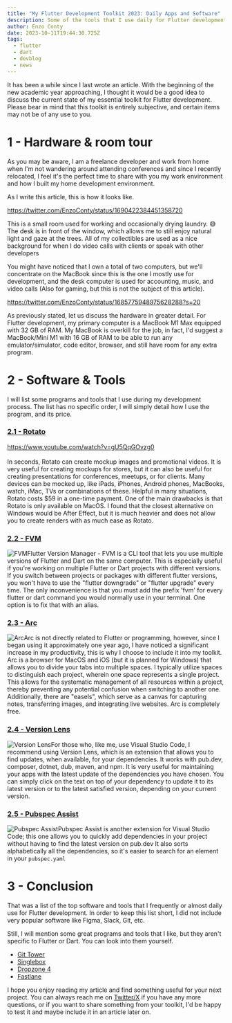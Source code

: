 ```yaml
---
title: "My Flutter Development Toolkit 2023: Daily Apps and Software"
description: Some of the tools that I use daily for Flutter development in 2023.
author: Enzo Conty
date: 2023-10-11T19:44:30.725Z
tags:
  - flutter
  - dart
  - devblog
  - news
---
```

It has been a while since I last wrote an article.
With the beginning of the new academic year approaching, I thought it would be a good idea to discuss the current state of my essential toolkit for Flutter development.
Please bear in mind that this toolkit is entirely subjective, and certain items may not be of any use to you.

# 1 - Hardware & room tour

As you may be aware, I am a freelance developer and work from home when I'm not wandering around attending conferences and since I recently relocated, I feel it's the perfect time to share with you my work environment and how I built my home development environment.

As I write this article, this is how it looks like.

<https://twitter.com/EnzoConty/status/1690422384451358720>

This is a small room used for working and occasionally drying laundry. 😅
The desk is in front of the window, which allows me to still enjoy natural light and gaze at the trees. All of my collectibles are used as a nice background for when I do video calls with clients or speak with other developers

You might have noticed that I own a total of two computers, but we'll concentrate on the MacBook since this is the one I mostly use for development, and the desk computer is used for accounting, music, and video calls (Also for gaming, but this is not the subject of this article).

<https://twitter.com/EnzoConty/status/1685775948975628288?s=20>

As previously stated, let us discuss the hardware in greater detail. For Flutter development, my primary computer is a MacBook M1 Max equipped with 32 GB of RAM. My MacBook is overkill for the job, in fact, I'd suggest a MacBook/Mini M1 with 16 GB of RAM to be able to run any emulator/simulator, code editor, browser, and still have room for any extra program.

# 2 - Software & Tools

I will list some programs and tools that I use during my development process. The list has no specific order, I will simply detail how I use the program, and its price.

### [2.1 - Rotato](https://rotato.app/)

<https://www.youtube.com/watch?v=gU5QqGOvzg0>\
\
In seconds, Rotato can create mockup images and promotional videos. It is very useful for creating mockups for stores, but it can also be useful for creating presentations for conferences, meetups, or for clients.
Many devices can be mocked up, like iPads, iPhones, Android phones, MacBooks, watch, iMac, TVs or combinations of these. Helpful in many situations, Rotato costs $59 in a one-time payment.
One of the main drawbacks is that Rotato is only available on MacOS.
I found that the closest alternative on Windows would be After Effect, but it is much heavier and does not allow you to create renders with as much ease as Rotato.

### [2.2 - FVM](https://fvm.app/)

![FVM](https://dev-to-uploads.s3.amazonaws.com/uploads/articles/3pwfnvse6z9nkn7q1uyt.png)Flutter Version Manager - FVM is a CLI tool that lets you use multiple versions of Flutter and Dart on the same computer. This is especially useful if you're working on multiple Flutter or Dart projects with different versions. If you switch between projects or packages with different flutter versions, you won't have to use the "flutter downgrade" or "flutter upgrade" every time.
The only inconvenience is that you must add the prefix 'fvm' for every flutter or dart command you would normally use in your terminal. One option is to fix that with an alias.

### [2.3 - Arc](https://arc.net/)

![Arc](https://dev-to-uploads.s3.amazonaws.com/uploads/articles/mzspzywbo26gunur34fu.gif)Arc is not directly related to Flutter or programming, however, since I began using it approximately one year ago, I have noticed a significant increase in my productivity, this is why I choose to include it into my toolkit.
Arc is a browser for MacOS and iOS (but it is planned for Windows) that allows you to divide your tabs into multiple spaces. I typically utilize spaces to distinguish each project, wherein one space represents a single project. This allows for the systematic management of all resources within a project, thereby preventing any potential confusion when switching to another one. Additionally, there are "easels", which serve as a canvas for capturing notes, transferring images, and integrating live websites. Arc is completely free.

### [2.4 - Version Lens](https://marketplace.visualstudio.com/items?itemName=pflannery.vscode-versionlens)

![Version Lens](https://dev-to-uploads.s3.amazonaws.com/uploads/articles/smvtb3vgd86h8ws4lqhg.png)For those who, like me, use Visual Studio Code, I recommend using Version Lens, which is an extension that allows you to find updates, when available, for your dependencies. It works with pub.dev, composer, dotnet, dub, maven, and npm.
It is very useful for maintaining your apps with the latest update of the dependencies you have chosen. You can simply click on the text on top of your dependency to update it to its latest version or to the latest satisfied version, depending on your current version.

### [2.5 - Pubspec Assist](https://marketplace.visualstudio.com/items?itemName=jeroen-meijer.pubspec-assist)

![Pubspec Assist](https://dev-to-uploads.s3.amazonaws.com/uploads/articles/si8hr703zwuk83zxcv2y.gif)Pubspec Assist is another extension for Visual Studio Code; this one allows you to quickly add dependencies in your project without having to find the latest version on pub.dev
It also sorts alphabetically all the dependencies, so it's easier to search for an element in your `pubspec.yaml`

# 3 - Conclusion

That was a list of the top software and tools that I frequently or almost daily use for Flutter development.
In order to keep this list short, I did not include very popular software like Figma, Slack, Git, etc.

Still, I will mention some great programs and tools that I like, but they aren't specific to Flutter or Dart. You can look into them yourself.

* [Git Tower](https://www.git-tower.com/)
* [Singlebox](https://singlebox.app/)
* [Dropzone 4](https://apps.apple.com/fr/app/dropzone-4/id1485052491)
* [Fastlane](https://fastlane.tools/)

I hope you enjoy reading my article and find something useful for your next project.
You can always reach me on [Twitter/X](https://twitter.com/EnzoConty) if you have any more questions, or if you want to share something from your toolkit, I'd be happy to test it and maybe include it in an article later on.